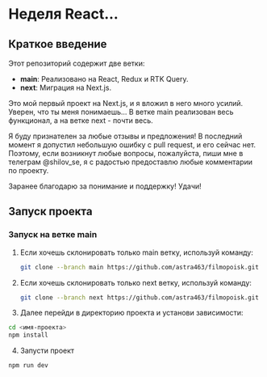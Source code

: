 # Неделя React...

## Краткое введение

Этот репозиторий содержит две ветки:

- **main**: Реализовано на React, Redux и RTK Query.
- **next**: Миграция на Next.js. 

Это мой первый проект на Next.js, и я вложил в него много усилий. Уверен, что ты меня понимаешь... В ветке main реализован весь функционал, а на ветке next - почти весь.

Я буду признателен за любые отзывы и предложения! В последний момент я допустил небольшую ошибку с pull request, и его сейчас нет. Поэтому, если возникнут любые вопросы, пожалуйста, пиши мне в телеграм @shilov_se, я с радостью предоставлю любые комментарии по проекту.

Заранее благодарю за понимание и поддержку! Удачи! 

## Запуск проекта

### Запуск на ветке main

1. Если хочешь склонировать только main ветку, используй команду:

   ```bash
   git clone --branch main https://github.com/astra463/filmopoisk.git
   ```

2. Если хочешь склонировать только next ветку, используй команду:

   ```bash
   git clone --branch next https://github.com/astra463/filmopoisk.git
   ```

3. Далее перейди в директорию проекта и установи зависимости:

  ```bash
  cd <имя-проекта>
  npm install
  ```

4. Запусти проект

  ```bash
  npm run dev
  ```

